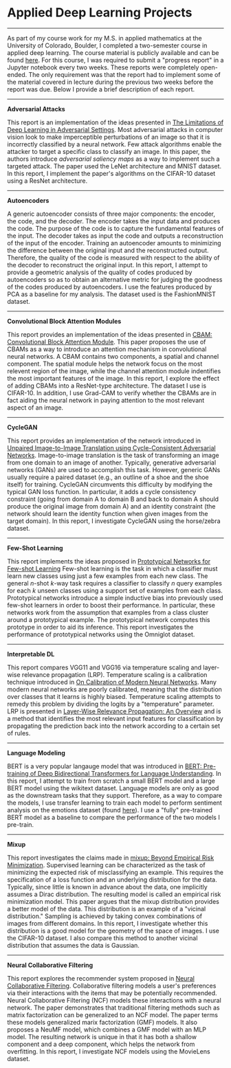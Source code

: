 # Applied Deep Learning Projects
_________________________________

As part of my course work for my M.S. in applied mathematics at the University of Colorado, Boulder, I completed a two-semester course in applied deep learning.  The course material is publicly available and can be found [here](https://github.com/maziarraissi/Applied-Deep-Learning).  For this course, I was required to submit a "progress report" in a Jupyter notebook every two weeks.  These reports were completely open-ended.  The only requirement was that the report had to implement some of the material covered in lecture during the previous two weeks before the report was due.  Below I provide a brief description of each report.

____________________________________

**Adversarial Attacks**

This report is an implementation of the ideas presented in [The Limitations of Deep Learning in Adversarial Settings](https://arxiv.org/abs/1511.07528v1).  Most adversarial attacks in computer vision look to make imperceptible perturbations of an image so that it is incorrectly classified by a neural network.  Few attack algorithms enable the attacker to target a specific class to classify an image.  In this paper, the authors introduce *adversarial saliency maps* as a way to implement such a targeted attack.  The paper used the LeNet architecture and MNIST dataset.  In this report, I implement the paper's algorithms on the CIFAR-10 dataset using a ResNet architecture.

____________________________________

**Autoencoders**

A generic autoencoder consists of three major components:  the encoder, the code, and the decoder.  The encoder takes the input data and produces the code.  The purpose of the code is to capture the fundamental features of the input.  The decoder takes as input the code and outputs a reconstruction of the input of the encoder.  Training an autoencoder amounts to minimizing the difference between the original input and the reconstructed output.  Therefore, the quality of the code is measured with respect to the ability of the decoder to reconstruct the original input.  In this report, I attempt to provide a geometric analysis of the quality of codes produced by autoencoders so as to obtain an alternative metric for judging the goodness of the codes produced by autoencoders.  I use the features produced by PCA as a baseline for my analysis.  The dataset used is the FashionMNIST dataset.

_____________________________________

**Convolutional Block Attention Modules**

This report provides an implementation of the ideas presented in [CBAM: Convolutional Block Attention Module](https://arxiv.org/abs/1807.06521).  This paper proposes the use of CBAMs as a way to introduce an attention mechanism in convolutional neural networks.  A CBAM contains two components, a spatial and channel component.  The spatial module helps the network focus on the most relevent region of the image, while the channel attention module indentifies the most important features of the image.  In this report, I explore the effect of adding CBAMs into a ResNet-type architecture.  The dataset I use is CIFAR-10.  In addition, I use Grad-CAM to verify whether the CBAMs are in fact aiding the neural network in paying attention to the most relevant aspect of an image.

______________________________________

**CycleGAN**

This report provides an implementation of the network introduced in [Unpaired Image-to-Image Translation using Cycle-Consistent Adversarial Networks](https://arxiv.org/abs/1703.10593).  Image-to-image translation is the task of transforming an image from one domain to an image of another.  Typically, generative adversarial networks (GANs) are used to accomplish this task.  However, generic GANs usually require a paired dataset (e.g., an outline of a shoe and the shoe itself) for training.  CycleGAN circumvents this difficulty by modifying the typical GAN loss function.  In particular, it adds a cycle consistency constraint (going from domain A to domain B and back to domain A should produce the original image from domain A) and an identity constraint (the network should learn the identity function when given images from the target domain).  In this report, I investigate CycleGAN using the horse/zebra dataset.

_________________________________________

**Few-Shot Learning**

This report implements the ideas proposed in [Prototypical Networks for Few-shot Learning](https://arxiv.org/abs/1703.05175)  Few-shot learning is the task in which a classifier must learn new classes using just a few examples from each new class. The general *n*-shot *k*-way task requires a classifier to classify *n* query examples for each *k* unseen classes using a support set of examples from each class.  Prototypical networks introduce a simple inductive bias into previously used few-shot learners in order to boost their performance.  In particular, these networks work from the assumption that examples from a class cluster around a prototypical example.  The prototypical network computes this prototype in order to aid its inference.  This report investigates the performance of prototypical networks using the Omniglot dataset.

__________________________________________

**Interpretable DL**

This report compares VGG11 and VGG16 via temperature scaling and layer-wise relevance propagation (LRP).  Temperature scaling is a calibration technique introduced in [On Calibration of Modern Neural Networks](https://arxiv.org/abs/1706.04599).  Many modern neural networks are poorly calibrated, meaning that the distribution over classes that it learns is highly biased.  Temperature scaling attempts to remedy this problem by dividing the logits by a "temperature" parameter.  LRP is presented in [Layer-Wise Relevance Propagation: An Overview](https://link.springer.com/chapter/10.1007/978-3-030-28954-6_10) and is a method that identifies the most relevant input features for classification by propagating the prediction back into the network according to a certain set of rules.

__________________________________________

**Language Modeling**

BERT is a very popular langauge model that was introduced in [BERT: Pre-training of Deep Bidirectional Transformers for Language Understanding](https://arxiv.org/abs/1810.04805).  In this report, I attempt to train from scratch a small BERT model and a large BERT model using the wikitext dataset.  Language models are only as good as the downstream tasks that they support.  Therefore, as a way to compare the models, I use transfer learning to train each model to perform sentiment analysis on the emotions dataset (found [here](https://www.kaggle.com/datasets/praveengovi/emotions-dataset-for-nlp)).  I use a "fully" pre-trained BERT model as a baseline to compare the performance of the two models I pre-train.

___________________________________________

**Mixup**

This report investigates the claims made in [mixup: Beyond Empirical Risk Minimization](https://arxiv.org/abs/1710.09412).  Supervised learning can be characterized as the task of minimizing the expected risk of misclassifying an example.  This requires the specification of a loss function and an underlying distribution for the data. Typically, since little is known in advance about the data, one implicitly assumes a Dirac distribution.  The resulting model is called an empirical risk minimization model.  This paper argues that the mixup distribution provides a better model of the data.  This distribution is an example of a "vicinal distribution."  Sampling is achieved by taking convex combinations of images from different domains.  In this report, I investigate whether this distribution is a good model for the geometry of the space of images.  I use the CIFAR-10 dataset.  I also compare this method to another vicinal distribution that assumes the data is Gaussian.

___________________________________________

**Neural Collaborative Filtering**

This report explores the recommender system proposed in [Neural Collaborative Filtering](https://arxiv.org/abs/1708.05031).  Collaborative filtering models a user's preferences via their interactions with the items that may be potentially recommended.  Neural Collaborative Filtering (NCF) models these interactions with a neural network.  The paper demonstrates that traditional filtering methods such as matrix factorization can be generalized to an NCF model.  The paper terms these models generalized marix factorization (GMF) models.  It also proposes a NeuMF model, which combines a GMF model with an MLP model.  The resulting network is unique in that it has both a shallow component and a deep component, which helps the network from overfitting.  In this report, I investigate NCF models using the MovieLens dataset.

